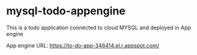 # mysql-todo-appengine
This is a todo application connected to cloud MYSQL and deployed in App engine

App engine URL: https://to-do-app-346414.el.r.appspot.com/
